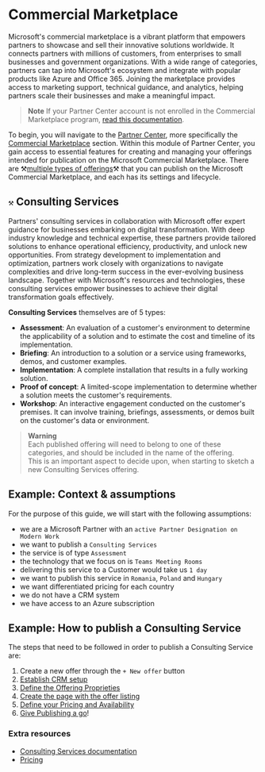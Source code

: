 # Commercial Marketplace

Microsoft's commercial marketplace is a vibrant platform that empowers partners to showcase and sell their innovative solutions worldwide. It connects partners with millions of customers, from enterprises to small businesses and government organizations. With a wide range of categories, partners can tap into Microsoft's ecosystem and integrate with popular products like Azure and Office 365. Joining the marketplace provides access to marketing support, technical guidance, and analytics, helping partners scale their businesses and make a meaningful impact.

> **Note**
> If your Partner Center account is not enrolled in the Commercial Marketplace program, [read this documentation](https://learn.microsoft.com/en-us/partner-center/marketplace/create-account).

To begin, you will navigate to the [Partner Center](https://partner.microsoft.com/en-us/dashboard/home), more specifically the [Commercial Marketplace](https://partner.microsoft.com/en-us/dashboard/commercial-marketplace/overview) section. Within this module of Partner Center, you gain access to essential features for creating and managing your offerings intended for publication on the Microsoft Commercial Marketplace. There are ⚒️[multiple types of offerings](https://learn.microsoft.com/en-us/partner-center/marketplace/determine-your-listing-type)⚒️ that you can publish on the Microsoft Commercial Marketplace, and each has its settings and lifecycle.

## `⚒️` Consulting Services

Partners' consulting services in collaboration with Microsoft offer expert guidance for businesses embarking on digital transformation. With deep industry knowledge and technical expertise, these partners provide tailored solutions to enhance operational efficiency, productivity, and unlock new opportunities. From strategy development to implementation and optimization, partners work closely with organizations to navigate complexities and drive long-term success in the ever-evolving business landscape. Together with Microsoft's resources and technologies, these consulting services empower businesses to achieve their digital transformation goals effectively.

**Consulting Services** themselves are of 5 types:

- **Assessment**: An evaluation of a customer's environment to determine the applicability of a solution and to estimate the cost and timeline of its implementation.
- **Briefing**: An introduction to a solution or a service using frameworks, demos, and customer examples.
- **Implementation**: A complete installation that results in a fully working solution.
- **Proof of concept**: A limited-scope implementation to determine whether a solution meets the customer's requirements.
- **Workshop**: An interactive engagement conducted on the customer's premises. It can involve training, briefings, assessments, or demos built on the customer's data or environment.

> **Warning**  
> Each published offering will need to belong to one of these categories, and should be included in the name of the offering.  
> This is an important aspect to decide upon, when starting to sketch a new Consulting Services offering.

## Example: Context & assumptions

For the purpose of this guide, we will start with the following assumptions:

- we are a Microsoft Partner with an `active Partner Designation on Modern Work`
- we want to publish a `Consulting Services`
- the service is of type `Assessment`
- the technology that we focus on is `Teams Meeting Rooms`
- delivering this service to a Customer would take us `1 day`
- we want to publish this service in `Romania`, `Poland` and `Hungary`
- we want differentiated pricing for each country
- we do not have a CRM system
- we have access to an Azure subscription

## Example: How to publish a Consulting Service

The steps that need to be followed in order to publish a Consulting Service are:

1. Create a new offer through the `+ New offer` button
2. [Establish CRM setup](offersetup.md)
3. [Define the Offering Proprieties](proprieties.md)
4. [Create the page with the offer listing](offerlisting.md)
5. [Define your Pricing and Availability](pricingavailability.md)
6. [Give Publishing a go](publish.md)!

### Extra resources

- [Consulting Services documentation](https://learn.microsoft.com/en-us/partner-center/marketplace/plan-consulting-service-offer)
- [Pricing](https://learn.microsoft.com/en-us/partner-center/marketplace/marketplace-geo-availability-currencies)
